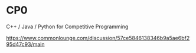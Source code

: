 # CP0
C++ / Java / Python for Competitive Programming

https://www.commonlounge.com/discussion/57ce5846138346b9a5ae6bf295d47c93/main
